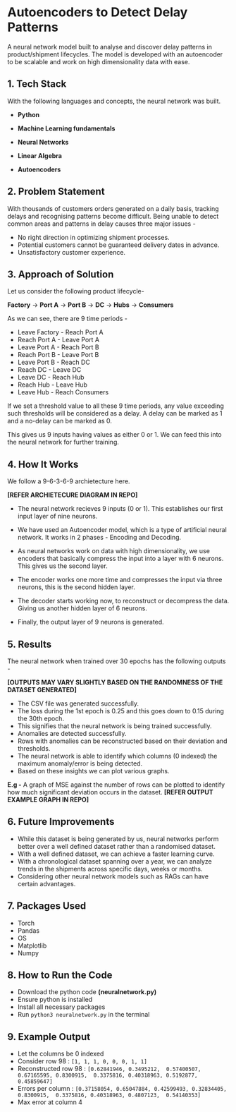 
# Autoencoders to Detect Delay Patterns

A neural network model built to analyse and discover delay patterns in product/shipment lifecycles. The model is developed with an autoencoder to be scalable and work on high dimensionality data with ease.


## 1. Tech Stack

With the following languages and concepts, the neural network was built.

- **Python**

- **Machine Learning fundamentals**

- **Neural Networks**

- **Linear Algebra**

- **Autoencoders**


## 2. Problem Statement 

With thousands of customers orders generated on a daily basis, tracking delays and recognising patterns become difficult. Being unable to detect common areas and patterns in delay causes three major issues -
 - No right direction in optimizing shipment processes.
 - Potential customers cannot be guaranteed delivery dates in advance. 
 - Unsatisfactory customer experience.

 ## 3. Approach of Solution 

 Let us consider the following product lifecycle- 

 **Factory** -> **Port A** -> **Port B** -> **DC** -> **Hubs** -> **Consumers**

 As we can see, there are 9 time periods - 
 - Leave Factory - Reach Port A
 - Reach Port A - Leave Port A
 - Leave Port A - Reach Port B
 - Reach Port B - Leave Port B
 - Leave Port B - Reach DC
 - Reach DC - Leave DC
 - Leave DC - Reach Hub
 - Reach Hub - Leave Hub
 - Leave Hub - Reach Consumers

 If we set a threshold value to all these 9 time periods, any value exceeding such thresholds will be considered as a delay. A delay can be marked as 1 and a no-delay can be marked as 0.

 This gives us 9 inputs having values as either 0 or 1. We can feed this into the neural network for further training. 



## 4. How It Works
We follow a 9-6-3-6-9 archietecture here. 

**[REFER ARCHIETECURE DIAGRAM IN REPO]**

- The neural network recieves 9 inputs (0 or 1). This establishes our first input layer of nine neurons. 

- We have used an Autoencoder model, which is a type of artificial neural network. It works in 2 phases - Encoding and Decoding. 

- As neural networks work on data with high dimensionality, we use encoders that basically compress the input into a layer with 6 neurons. This gives us the second layer.

- The encoder works one more time and compresses the input via three neurons, this is the second hidden layer. 
 
- The decoder starts working now, to reconstruct or decompress the data. Giving us another hidden layer of 6 neurons.

- Finally, the output layer of 9 neurons is generated. 



## 5. Results 

The neural network when trained over 30 epochs has the following outputs - 

**[OUTPUTS MAY VARY SLIGHTLY BASED ON THE RANDOMNESS OF THE DATASET GENERATED]**

- The CSV file was generated successfully.
- The loss during the 1st epoch is 0.25 and this goes down to 0.15 during the 30th epoch.
- This signifies that the neural network is being trained successfully. 
- Anomalies are detected successfully.
- Rows with anomalies can be reconstructed based on their deviation and thresholds. 
- The neural network is able to identify which columns (0 indexed) the maximum anomaly/error is being detected. 
- Based on these insights we can plot various graphs. 

**E.g -** A graph of MSE against the number of rows can be plotted to identify how much significant deviation occurs in the dataset. **[REFER OUTPUT EXAMPLE GRAPH IN REPO]**


## 6. Future Improvements

- While this dataset is being generated by us, neural networks perform better over a well defined dataset rather than a randomised dataset. 
- With a well defined dataset, we can achieve a faster learning curve.
- With a chronological dataset spanning over a year, we can analyze trends in the shipments across specific days, weeks or months.
- Considering other neural network models such as RAGs can have certain advantages.


## 7. Packages Used

- Torch 
- Pandas 
- OS 
- Matplotlib 
- Numpy



## 8. How to Run the Code

- Download the python code **(neuralnetwork.py)**
- Ensure python is installed
- Install all necessary packages
- Run `python3 neuralnetwork.py` in the terminal


## 9. Example Output 

- Let the columns be 0 indexed
- Consider row 98 : `[1, 1, 1, 0, 0, 0, 1, 1]`
- Reconstructed row 98 : `[0.62841946, 0.3495212,  0.57400507, 0.67165595, 0.8300915,  0.3375816, 0.40318963, 0.5192877,  0.45859647]`
- Errors per column : `[0.37158054, 0.65047884, 0.42599493, 0.32834405, 0.8300915,  0.3375816, 0.40318963, 0.4807123,  0.54140353]`
- Max error at column 4
